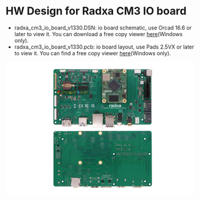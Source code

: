 # HW Design for Radxa CM3 IO board

- radxa_cm3_io_board_v1330.DSN: io board schematic, use Orcad 16.6 or later to view it. You can download a free copy viewer [here](https://www.orcad.com/downloads/orcad-viewer)(Windows only).
- radxa_cm3_io_board_v1330.pcb: io board layout, use Pads 2.5VX or later to view it. You can find a free copy viewer [here](https://community.sw.siemens.com/s/article/PADS-Viewers)(Windows only).

![Radxa CM3 IO Board](./radxa_cm3_io_board.jpg)

